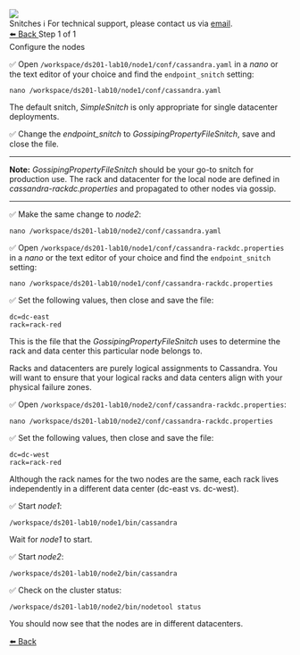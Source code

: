 <!-- TOP -->
<div class="top">
  <img class="scenario-academy-logo" src="https://datastax-academy.github.io/katapod-shared-assets/images/ds-academy-2023.svg" />
  <div class="scenario-title-section">
    <span class="scenario-title">Snitches</span>
    <span class="scenario-subtitle">ℹ️ For technical support, please contact us via <a href="mailto:academy@datastax.com">email</a>.</span>
  </div>
</div>

<!-- NAVIGATION -->
<div id="navigation-top" class="navigation-top">
 <a href='command:katapod.loadPage?[{"step":"intro"}]'
   class="btn btn-dark navigation-top-left">⬅️ Back
 </a>
<span class="step-count"> Step 1 of 1</span>
</div>

<!-- CONTENT -->

<div class="step-title">Configure the nodes</div>

✅ Open `/workspace/ds201-lab10/node1/conf/cassandra.yaml` in a *nano* or the text editor of your choice and find the `endpoint_snitch` setting:
```
nano /workspace/ds201-lab10/node1/conf/cassandra.yaml
```

The default snitch, *SimpleSnitch* is only appropriate for single datacenter deployments. 

✅ Change the *endpoint_snitch* to *GossipingPropertyFileSnitch*, save and close the file.

---
**Note:** *GossipingPropertyFileSnitch* should be your go-to snitch for production use.  The rack and datacenter for the local node are defined in *cassandra-rackdc.properties* and propagated to other nodes via gossip.

---

✅ Make the same change to *node2*:
```
nano /workspace/ds201-lab10/node2/conf/cassandra.yaml
```

✅ Open `/workspace/ds201-lab10/node1/conf/cassandra-rackdc.properties` in a *nano* or the text editor of your choice and find the `endpoint_snitch` setting:
```
nano /workspace/ds201-lab10/node1/conf/cassandra-rackdc.properties
```
✅ Set the following values, then close and save the file:

`dc=dc-east`<br>
`rack=rack-red`


This is the file that the *GossipingPropertyFileSnitch* uses to determine the rack and data center this particular node belongs to.

Racks and datacenters are purely logical assignments to Cassandra. You will want to ensure that your logical racks and data centers align with your physical failure zones.


✅ Open `/workspace/ds201-lab10/node2/conf/cassandra-rackdc.properties`:
```
nano /workspace/ds201-lab10/node2/conf/cassandra-rackdc.properties
```
✅ Set the following values, then close and save the file:

`dc=dc-west`<br>
`rack=rack-red`

Although the rack names for the two nodes are the same, each rack lives independently in a different data center (dc-east vs. dc-west).

✅ Start *node1*:
```
/workspace/ds201-lab10/node1/bin/cassandra
```

Wait for *node1* to start.

✅ Start *node2*:
```
/workspace/ds201-lab10/node2/bin/cassandra
```

✅ Check on the cluster status:
```
/workspace/ds201-lab10/node2/bin/nodetool status
```
You should now see that the nodes are in different datacenters.


<!-- NAVIGATION -->
<div id="navigation-bottom" class="navigation-bottom">
 <a href='command:katapod.loadPage?[{"step":"intro"}]'
   class="btn btn-dark navigation-bottom-left">⬅️ Back
 </a>
</div>
